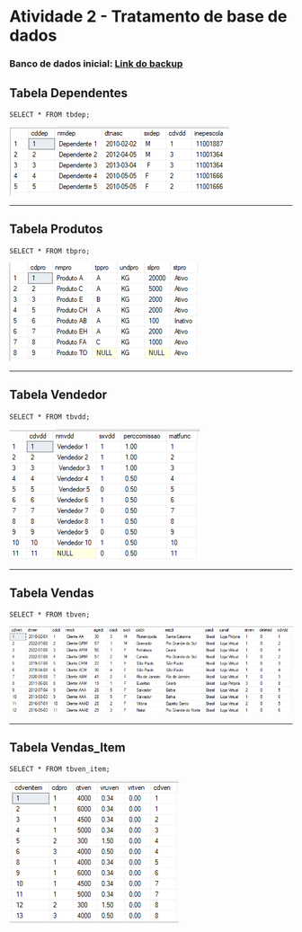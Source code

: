 # **Atividade 2 - Tratamento de base de dados**

### Banco de dados inicial: [Link do backup](https://github.com/aasouzaconsult/SAD/blob/main/bd_erp.bak)

## Tabela Dependentes
```
SELECT * FROM tbdep;
```
![tbdep](https://github.com/Andrejmrocha/Tratamento-Dados/blob/abcf9953ecd3de4363923783ecfc9ba1fcfd169f/Assets/tbdep.png)

<hr>

## Tabela Produtos
```
SELECT * FROM tbpro;
```
![tbpro](https://github.com/Andrejmrocha/Tratamento-Dados/blob/abcf9953ecd3de4363923783ecfc9ba1fcfd169f/Assets/tbpro.png)

<hr>

## Tabela Vendedor
```
SELECT * FROM tbvdd;
```
![tbvdd](https://github.com/Andrejmrocha/Tratamento-Dados/blob/abcf9953ecd3de4363923783ecfc9ba1fcfd169f/Assets/tbvdd.png)

<hr>

## Tabela Vendas
```
SELECT * FROM tbven;
```
![tbven](https://github.com/Andrejmrocha/Tratamento-Dados/blob/abcf9953ecd3de4363923783ecfc9ba1fcfd169f/Assets/tbven.png)

<hr>

## Tabela Vendas_Item
```
SELECT * FROM tbven_item;
```
![tbven_item](https://github.com/Andrejmrocha/Tratamento-Dados/blob/abcf9953ecd3de4363923783ecfc9ba1fcfd169f/Assets/tbven_item.png)